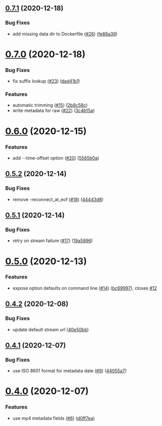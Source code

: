 ## [0.7.1](https://github.com/nhkrecord/nhk-record/compare/v0.7.0...v0.7.1) (2020-12-18)


### Bug Fixes

* add missing data dir to Dockerfile ([#26](https://github.com/nhkrecord/nhk-record/issues/26)) ([fe88a38](https://github.com/nhkrecord/nhk-record/commit/fe88a388ac342d014aed53cedd44a605a1a7e8eb))

# [0.7.0](https://github.com/nhkrecord/nhk-record/compare/v0.6.0...v0.7.0) (2020-12-18)


### Bug Fixes

* fix suffix lookup ([#23](https://github.com/nhkrecord/nhk-record/issues/23)) ([dad41b1](https://github.com/nhkrecord/nhk-record/commit/dad41b10a5c21afd546ca0161dec1877d7109faf))


### Features

* automatic trimming ([#15](https://github.com/nhkrecord/nhk-record/issues/15)) ([2b8c58c](https://github.com/nhkrecord/nhk-record/commit/2b8c58c284c9876dff3fb241663ffc516340ee6e))
* write metadata for raw ([#22](https://github.com/nhkrecord/nhk-record/issues/22)) ([3c4b15a](https://github.com/nhkrecord/nhk-record/commit/3c4b15af4fa787111d30478c6a7d2390837be34c))

# [0.6.0](https://github.com/nhkrecord/nhk-record/compare/v0.5.2...v0.6.0) (2020-12-15)

### Features

- add --time-offset option ([#20](https://github.com/nhkrecord/nhk-record/issues/20)) ([5565b0a](https://github.com/nhkrecord/nhk-record/commit/5565b0aa71e53aee819a566f602ebbcc464d917c))

## [0.5.2](https://github.com/nhkrecord/nhk-record/compare/v0.5.1...v0.5.2) (2020-12-14)

### Bug Fixes

- remove -reconnect_at_eof ([#18](https://github.com/nhkrecord/nhk-record/issues/18)) ([44443d8](https://github.com/nhkrecord/nhk-record/commit/44443d8c3a4009af1d9316f37868b72c95bd70e6))

## [0.5.1](https://github.com/nhkrecord/nhk-record/compare/v0.5.0...v0.5.1) (2020-12-14)

### Bug Fixes

- retry on stream failure ([#17](https://github.com/nhkrecord/nhk-record/issues/17)) ([19a5896](https://github.com/nhkrecord/nhk-record/commit/19a58965fb7fc0e9f23974451327a3ec3dc55c83))

# [0.5.0](https://github.com/nhkrecord/nhk-record/compare/v0.4.2...v0.5.0) (2020-12-13)

### Features

- expose option defaults on command line ([#14](https://github.com/nhkrecord/nhk-record/issues/14)) ([bc69997](https://github.com/nhkrecord/nhk-record/commit/bc69997640858ee1aa65290641dc77a65cabfadd)), closes [#12](https://github.com/nhkrecord/nhk-record/issues/12)

## [0.4.2](https://github.com/nhkrecord/nhk-record/compare/v0.4.1...v0.4.2) (2020-12-08)

### Bug Fixes

- update default stream url ([40e50bb](https://github.com/nhkrecord/nhk-record/commit/40e50bb9ba7b3adc18853d8f7b1861881be8c6ab))

## [0.4.1](https://github.com/nhkrecord/nhk-record/compare/v0.4.0...v0.4.1) (2020-12-07)

### Bug Fixes

- use ISO 8601 format for metadata date ([#9](https://github.com/nhkrecord/nhk-record/issues/9)) ([44055a7](https://github.com/nhkrecord/nhk-record/commit/44055a7d4e668fef2cca4429758959c56e6b8854))

# [0.4.0](https://github.com/nhkrecord/nhk-record/compare/v0.3.0...v0.4.0) (2020-12-07)

### Features

- use mp4 metadata fields ([#6](https://github.com/nhkrecord/nhk-record/issues/6)) ([d0ff7ea](https://github.com/nhkrecord/nhk-record/commit/d0ff7ea55be932e94625cfb20f1c638a30d0e047))
